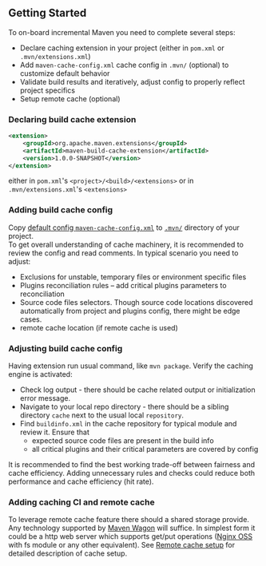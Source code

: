 <!---
 Licensed to the Apache Software Foundation (ASF) under one or more
 contributor license agreements.  See the NOTICE file distributed with
 this work for additional information regarding copyright ownership.
 The ASF licenses this file to You under the Apache License, Version 2.0
 (the "License"); you may not use this file except in compliance with
 the License.  You may obtain a copy of the License at

      http://www.apache.org/licenses/LICENSE-2.0

 Unless required by applicable law or agreed to in writing, software
 distributed under the License is distributed on an "AS IS" BASIS,
 WITHOUT WARRANTIES OR CONDITIONS OF ANY KIND, either express or implied.
 See the License for the specific language governing permissions and
 limitations under the License.
-->

## Getting Started

To on-board incremental Maven you need to complete several steps:

* Declare caching extension in your project (either in `pom.xml` or `.mvn/extensions.xml`)
* Add `maven-cache-config.xml` cache config in `.mvn/` (optional) to customize default behavior
* Validate build results and iteratively, adjust config to properly reflect project specifics
* Setup remote cache (optional)

### Declaring build cache extension

```xml
<extension>
    <groupId>org.apache.maven.extensions</groupId>
    <artifactId>maven-build-cache-extension</artifactId>
    <version>1.0.0-SNAPSHOT</version>
</extension>
```

either in `pom.xml`'s `<project>/<build>/<extensions>` or in `.mvn/extensions.xml`'s `<extensions>`

### Adding build cache config

Copy [default config `maven-cache-config.xml`](../resources/maven-cache-config.xml)
to [`.mvn/`](https://maven.apache.org/configure.html) directory of your project.  
To get overall understanding of cache machinery, it is recommended to review the config and read comments. In typical
scenario you need to adjust:

* Exclusions for unstable, temporary files or environment specific files
* Plugins reconciliation rules – add critical plugins parameters to reconciliation
* Source code files selectors. Though source code locations discovered automatically from project and plugins config,
  there might be edge cases.
* remote cache location (if remote cache is used)

### Adjusting build cache config

Having extension run usual command, like `mvn package`. Verify the caching engine is activated:

* Check log output - there should be cache related output or initialization error message.
* Navigate to your local repo directory - there should be a sibling directory `cache` next to the usual
  local `repository`.
* Find `buildinfo.xml` in the cache repository for typical module and review it. Ensure that
  * expected source code files are present in the build info
  * all critical plugins and their critical parameters are covered by config

It is recommended to find the best working trade-off between fairness and cache efficiency. Adding unnecessary rules and
checks could reduce both performance and cache efficiency (hit rate).

### Adding caching CI and remote cache

To leverage remote cache feature there should a shared storage provide. Any technology supported
by [Maven Wagon](https://maven.apache.org/wagon/) will suffice. In simplest form it could be a http web server which
supports get/put operations ([Nginx OSS](http://nginx.org/en/) with fs module or any other equivalent).
See [Remote cache setup](remote-cache.md) for detailed description of cache setup.
